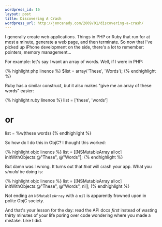 ```yaml
--- 
wordpress_id: 16
layout: post
title: Discovering A Crash
wordpress_url: http://joncanady.com/2009/01/discovering-a-crash/
---
```

I generally create web applications. Things in PHP or Ruby that run for at most a minute, generate a web page, and then terminate.  So now that I've picked up iPhone development on the side, there's a lot to remember: pointers, memory management...

For example: let's say I want an array of words.  Well, if I were in PHP:

{% highlight php linenos %}
$list = array('These', 'Words');
{% endhighlight %}

Ruby has a similar construct, but it also makes "give me an array of these words" easier:

{% highlight ruby linenos %}
list = ['these', 'words']
# or
list = %w(these words)
{% endhighlight %}

So how do I do this in ObjC?  I thought this worked:

{% highlight objc linenos %}
list = [[NSMutableArray alloc] initWithObjects:@"These", @"Words"];
{% endhighlight %}

But damn was I wrong.  It turns out that *that* will crash your app.  What you *should* be doing is:

{% highlight objc linenos %}
list = [[NSMutableArray alloc] initWithObjects:@"These", @"Words", nil];
{% endhighlight %}

Not ending an `NSMutableArray` with a `nil` is apparently frowned upon in polite ObjC society.  

And that's your lesson for the day: read the API docs *first* instead of wasting thirty minutes of your life poring over code wondering where you made a mistake.  Like I did.
